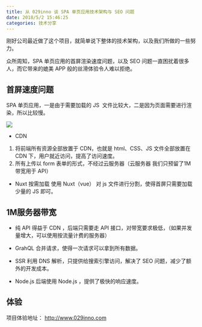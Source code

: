 ```yaml
---
title: 从 029inno 谈 SPA 单页应用技术架构与 SEO 问题
date: 2018/5/2 15:46:25
categories: 技术分享
---
```


刚好公司最近做了这个项目，就简单说下整体的技术架构，以及我们所做的一些努力。

众所周知，SPA 单页应用的首屏渲染速度问题，以及 SEO 问题一直困扰着很多人，而它带来的媲美 APP 般的丝滑体验令人难以拒绝。

## 首屏速度问题

SPA 单页应用，一是由于需要加载的 JS  文件比较大，二是因为页面需要进行渲染，所以比较慢。

![](/src/img/029inno.svg)

- CDN
1. 将前端所有资源全部放置于 CDN，也就是 html、CSS、JS 文件全部放置在 CDN 下，用户就近访问，提高了访问速度。
2. 所有上传以 form 表单的形式，不经过云服务器（云服务器 我们只预留了1M 带宽用于 API）

- Nuxt 按需加载
使用 Nuxt（vue） 对 js 文件进行分割，使得首屏只需要加载少量的 JS 即可。

## 1M服务器带宽

- 纯 API
得益于 CDN ，后端只需要走 API 接口，对带宽要求极低，（如果并发量增大，可以使用按流量计费的服务器）

- GrahQL
合并请求，使得一次请求可以拿到所有数据。

- SSR
利用 DNS 解析，只提供给搜索引擎访问，解决了 SEO 问题，减少了额外的开发成本。

- Node.js
后端使用 Node.js ，提供了极快的响应速度。

## 体验

项目体验地址： http://www.029inno.com


